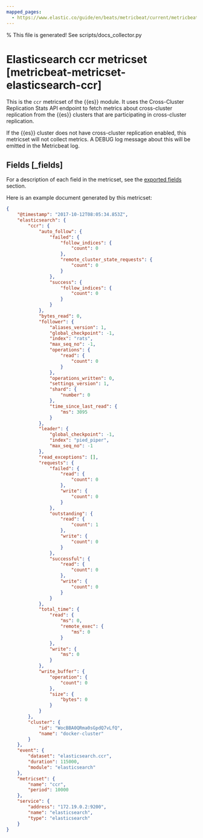 ```yaml
---
mapped_pages:
  - https://www.elastic.co/guide/en/beats/metricbeat/current/metricbeat-metricset-elasticsearch-ccr.html
---
```


% This file is generated! See scripts/docs_collector.py

# Elasticsearch ccr metricset [metricbeat-metricset-elasticsearch-ccr]

This is the `ccr` metricset of the {{es}} module. It uses the Cross-Cluster Replication Stats API endpoint to fetch metrics about cross-cluster replication from the {{es}} clusters that are participating in cross-cluster replication.

If the {{es}} cluster does not have cross-cluster replication enabled, this metricset will not collect metrics. A DEBUG log message about this will be emitted in the Metricbeat log.

## Fields [_fields]

For a description of each field in the metricset, see the [exported fields](/reference/metricbeat/exported-fields-elasticsearch.md) section.

Here is an example document generated by this metricset:

```json
{
    "@timestamp": "2017-10-12T08:05:34.853Z",
    "elasticsearch": {
        "ccr": {
            "auto_follow": {
                "failed": {
                    "follow_indices": {
                        "count": 0
                    },
                    "remote_cluster_state_requests": {
                        "count": 0
                    }
                },
                "success": {
                    "follow_indices": {
                        "count": 0
                    }
                }
            },
            "bytes_read": 0,
            "follower": {
                "aliases_version": 1,
                "global_checkpoint": -1,
                "index": "rats",
                "max_seq_no": -1,
                "operations": {
                    "read": {
                        "count": 0
                    }
                },
                "operations_written": 0,
                "settings_version": 1,
                "shard": {
                    "number": 0
                },
                "time_since_last_read": {
                    "ms": 3095
                }
            },
            "leader": {
                "global_checkpoint": -1,
                "index": "pied_piper",
                "max_seq_no": -1
            },
            "read_exceptions": [],
            "requests": {
                "failed": {
                    "read": {
                        "count": 0
                    },
                    "write": {
                        "count": 0
                    }
                },
                "outstanding": {
                    "read": {
                        "count": 1
                    },
                    "write": {
                        "count": 0
                    }
                },
                "successful": {
                    "read": {
                        "count": 0
                    },
                    "write": {
                        "count": 0
                    }
                }
            },
            "total_time": {
                "read": {
                    "ms": 0,
                    "remote_exec": {
                        "ms": 0
                    }
                },
                "write": {
                    "ms": 0
                }
            },
            "write_buffer": {
                "operation": {
                    "count": 0
                },
                "size": {
                    "bytes": 0
                }
            }
        },
        "cluster": {
            "id": "WocBBA0QRma0sGpdQ7vLfQ",
            "name": "docker-cluster"
        }
    },
    "event": {
        "dataset": "elasticsearch.ccr",
        "duration": 115000,
        "module": "elasticsearch"
    },
    "metricset": {
        "name": "ccr",
        "period": 10000
    },
    "service": {
        "address": "172.19.0.2:9200",
        "name": "elasticsearch",
        "type": "elasticsearch"
    }
}
```
